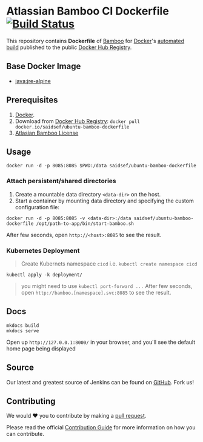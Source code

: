 # Atlassian Bamboo CI Dockerfile [![Build Status](https://travis-ci.org/saidsef/ubuntu-bamboo-dockerfile.svg?branch=master)](https://travis-ci.org/saidsef/ubuntu-bamboo-dockerfile)

This repository contains **Dockerfile** of [Bamboo](https://www.atlassian.com/software/bamboo/download) for [Docker](https://www.docker.com/)'s [automated build](https://registry.hub.docker.com/) published to the public [Docker Hub Registry](https://registry.hub.docker.com/).

## Base Docker Image

* [java:jre-alpine](https://hub.docker.com/_/java/)

## Prerequisites

1. [Docker](https://www.docker.com/).
2. Download from [Docker Hub Registry](https://hub.docker.com/r/saidsef/ubuntu-bamboo-dockerfile): `docker pull docker.io/saidsef/ubuntu-bamboo-dockerfile`
3. [Atlasian Bamboo License](https://my.atlassian.com/)

## Usage

```shell
docker run -d -p 8085:8085 $PWD:/data saidsef/ubuntu-bamboo-dockerfile
```

### Attach persistent/shared directories

1. Create a mountable data directory `<data-dir>` on the host.
2. Start a container by mounting data directory and specifying the custom configuration file:

```shell
docker run -d -p 8085:8085 -v <data-dir>:/data saidsef/ubuntu-bamboo-dockerfile /opt/path-to-app/bin/start-bamboo.sh
```

After few seconds, open `http://<host>:8085` to see the result.

### Kubernetes Deployment

> Create Kubernets namespace `cicd` i.e. `kubectl create namespace cicd`

```shell
kubectl apply -k deployment/
```

> you might need to use `kubectl port-forward ...`
After few seconds, open `http://bamboo.[namespace].svc:8085` to see the result.

## Docs

```shell
mkdocs build
mkdocs serve
```

Open up `http://127.0.0.1:8000/` in your browser, and you'll see the default home page being displayed

## Source

Our latest and greatest source of Jenkins can be found on [GitHub](#usage). Fork us!

## Contributing

We would :heart:  you to contribute by making a [pull request](https://github.com/saidsef/ubuntu-bamboo-dockerfile/pulls).

Please read the official [Contribution Guide](./CONTRIBUTING.md) for more information on how you can contribute.
